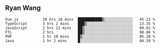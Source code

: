 ## Ryan Wang

<!--START_SECTION:waka-->

```text
Vue.js           10 hrs 16 mins  ███████████▒░░░░░░░░░░░░░   45.21 %
TypeScript       3 hrs 2 mins    ███▒░░░░░░░░░░░░░░░░░░░░░   13.35 %
JavaScript       2 hrs 11 mins   ██▒░░░░░░░░░░░░░░░░░░░░░░   09.62 %
FTL              2 hrs           ██▒░░░░░░░░░░░░░░░░░░░░░░   08.86 %
PHP              1 hr 10 mins    █▒░░░░░░░░░░░░░░░░░░░░░░░   05.20 %
Java             1 hr 2 mins     █░░░░░░░░░░░░░░░░░░░░░░░░   04.59 %
```

<!--END_SECTION:waka-->
